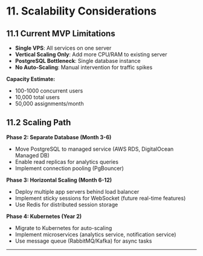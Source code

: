 # 11. Scalability Considerations

## 11.1 Current MVP Limitations

- **Single VPS**: All services on one server
- **Vertical Scaling Only**: Add more CPU/RAM to existing server
- **PostgreSQL Bottleneck**: Single database instance
- **No Auto-Scaling**: Manual intervention for traffic spikes

**Capacity Estimate:**
- 100-1000 concurrent users
- 10,000 total users
- 50,000 assignments/month

## 11.2 Scaling Path

**Phase 2: Separate Database (Month 3-6)**
- Move PostgreSQL to managed service (AWS RDS, DigitalOcean Managed DB)
- Enable read replicas for analytics queries
- Implement connection pooling (PgBouncer)

**Phase 3: Horizontal Scaling (Month 6-12)**
- Deploy multiple app servers behind load balancer
- Implement sticky sessions for WebSocket (future real-time features)
- Use Redis for distributed session storage

**Phase 4: Kubernetes (Year 2)**
- Migrate to Kubernetes for auto-scaling
- Implement microservices (analytics service, notification service)
- Use message queue (RabbitMQ/Kafka) for async tasks

---
